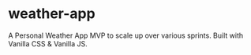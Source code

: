# weather-app
A Personal Weather App MVP to scale up over various sprints. Built with Vanilla CSS &amp; Vanilla JS.
